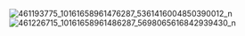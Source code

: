 ![461193775_10161658961476287_5361416004850390012_n](https://github.com/user-attachments/assets/d3ea02df-9d73-4a79-847a-72e1b9fa590f)
![461226715_10161658961486287_5698065616842939430_n](https://github.com/user-attachments/assets/052692ba-2c5f-4bc3-b068-e2f59f134521)
